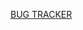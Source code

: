 

[BUG TRACKER]([https://link-url-here.org](https://docs.google.com/spreadsheets/d/1mFbztilSc9ILa4IQ_kfMYriukgTLsgPPB6BY95VV6ak/edit#gid=0)https://docs.google.com/spreadsheets/d/1mFbztilSc9ILa4IQ_kfMYriukgTLsgPPB6BY95VV6ak/edit#gid=0)
